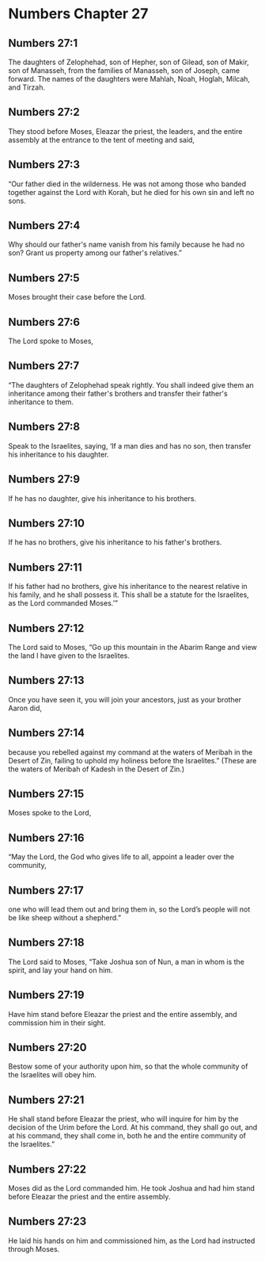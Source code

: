 # Numbers Chapter 27

## Numbers 27:1
The daughters of Zelophehad, son of Hepher, son of Gilead, son of Makir, son of Manasseh, from the families of Manasseh, son of Joseph, came forward. The names of the daughters were Mahlah, Noah, Hoglah, Milcah, and Tirzah.

## Numbers 27:2
They stood before Moses, Eleazar the priest, the leaders, and the entire assembly at the entrance to the tent of meeting and said,

## Numbers 27:3
“Our father died in the wilderness. He was not among those who banded together against the Lord with Korah, but he died for his own sin and left no sons.

## Numbers 27:4
Why should our father's name vanish from his family because he had no son? Grant us property among our father's relatives.”

## Numbers 27:5
Moses brought their case before the Lord.

## Numbers 27:6
The Lord spoke to Moses,

## Numbers 27:7
“The daughters of Zelophehad speak rightly. You shall indeed give them an inheritance among their father's brothers and transfer their father's inheritance to them.

## Numbers 27:8
Speak to the Israelites, saying, ‘If a man dies and has no son, then transfer his inheritance to his daughter.

## Numbers 27:9
If he has no daughter, give his inheritance to his brothers.

## Numbers 27:10
If he has no brothers, give his inheritance to his father's brothers.

## Numbers 27:11
If his father had no brothers, give his inheritance to the nearest relative in his family, and he shall possess it. This shall be a statute for the Israelites, as the Lord commanded Moses.’”

## Numbers 27:12
The Lord said to Moses, “Go up this mountain in the Abarim Range and view the land I have given to the Israelites.

## Numbers 27:13
Once you have seen it, you will join your ancestors, just as your brother Aaron did,

## Numbers 27:14
because you rebelled against my command at the waters of Meribah in the Desert of Zin, failing to uphold my holiness before the Israelites.” (These are the waters of Meribah of Kadesh in the Desert of Zin.)

## Numbers 27:15
Moses spoke to the Lord,

## Numbers 27:16
“May the Lord, the God who gives life to all, appoint a leader over the community,

## Numbers 27:17
one who will lead them out and bring them in, so the Lord’s people will not be like sheep without a shepherd.”

## Numbers 27:18
The Lord said to Moses, “Take Joshua son of Nun, a man in whom is the spirit, and lay your hand on him.

## Numbers 27:19
Have him stand before Eleazar the priest and the entire assembly, and commission him in their sight.

## Numbers 27:20
Bestow some of your authority upon him, so that the whole community of the Israelites will obey him.

## Numbers 27:21
He shall stand before Eleazar the priest, who will inquire for him by the decision of the Urim before the Lord. At his command, they shall go out, and at his command, they shall come in, both he and the entire community of the Israelites.”

## Numbers 27:22
Moses did as the Lord commanded him. He took Joshua and had him stand before Eleazar the priest and the entire assembly.

## Numbers 27:23
He laid his hands on him and commissioned him, as the Lord had instructed through Moses.
